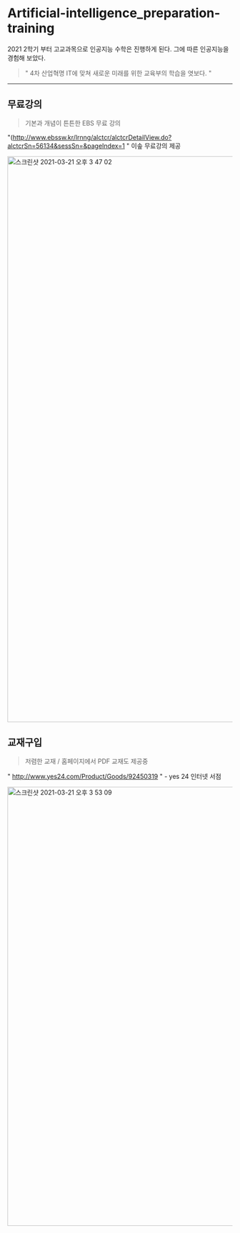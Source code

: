 # Artificial-intelligence_preparation-training


2021 2학기 부터 고교과목으로 인공지능 수학은 진행하게 된다. 그에 따른 인공지능을 경험해 보았다. 

> " 4차 산업혁명 IT에 맞쳐 새로운 미래를 위한 교육부의 학습을 엿보다. "

---

## 무료강의 
> 기본과 개념이 튼튼한 EBS 무료 강의

 "(http://www.ebssw.kr/lrnng/alctcr/alctcrDetailView.do?alctcrSn=56134&sessSn=&pageIndex=1 " 이솦 무료강의 제공
 
<img width="1268" alt="스크린샷 2021-03-21 오후 3 47 02" src="https://user-images.githubusercontent.com/77039803/111896460-18f17100-8a5d-11eb-9706-bbb6604af3b4.png">

## 교재구입 
> 저렴한 교재 / 홈페이지에서 PDF 교재도 제공중 

 " <http://www.yes24.com/Product/Goods/92450319> "  - yes 24 인터넷 서점 
 
 
<img width="984" alt="스크린샷 2021-03-21 오후 3 53 09" src="https://user-images.githubusercontent.com/77039803/111896528-9f0db780-8a5d-11eb-8bab-e99d13bdc2ef.png">
